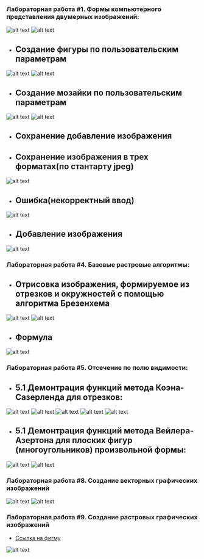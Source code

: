 ### Лабораторная работа #1. Формы компьютерного представления двумерных изображений:
![alt text](https://github.com/Mikhail-Bar/ComputerGraphicsAlgorithms/blob/master/src/Pic/1.JPG)
![alt text](https://github.com/Mikhail-Bar/ComputerGraphicsAlgorithms/blob/master/src/Pic/2.JPG)
- ## Создание фигуры по пользовательским параметрам
![alt text](https://github.com/Mikhail-Bar/ComputerGraphicsAlgorithms/blob/master/src/Pic/3.JPG)
![alt text](https://github.com/Mikhail-Bar/ComputerGraphicsAlgorithms/blob/master/src/Pic/4.JPG)
- ## Создание мозайки по пользовательским параметрам
![alt text](https://github.com/Mikhail-Bar/ComputerGraphicsAlgorithms/blob/master/src/Pic/5.JPG)
![alt text](https://github.com/Mikhail-Bar/ComputerGraphicsAlgorithms/blob/master/src/Pic/6.JPG)
- ## Сохранение добавление изображения
- ## Сохранение изображения в трех форматах(по стантарту jpeg)
![alt text](https://github.com/Mikhail-Bar/ComputerGraphicsAlgorithms/blob/master/src/Pic/7.JPG)
- ## Ошибка(некорректный ввод)
![alt text](https://github.com/Mikhail-Bar/ComputerGraphicsAlgorithms/blob/master/src/Pic/8.JPG)
- ## Добавление изображения
![alt text](https://github.com/Mikhail-Bar/ComputerGraphicsAlgorithms/blob/master/src/Pic/9.JPG)



### Лабораторная работа #4. Базовые растровые алгоритмы:
- ## Отрисовка изображения, формируемое из отрезков и окружностей с помощью алгоритма Брезенхема
![alt text](https://github.com/Mikhail-Bar/ComputerGraphicsAlgorithms/blob/master/src/Pic/10.JPG)
![alt text](https://github.com/Mikhail-Bar/ComputerGraphicsAlgorithms/blob/master/src/Pic/11.JPG)
- ## Формула
![alt text](https://github.com/Mikhail-Bar/ComputerGraphicsAlgorithms/blob/master/src/Pic/12.JPG)



### Лабораторная работа #5. Отсечение по полю видимости:
- ## 5.1 Демонтрация функций метода Коэна-Сазерленда для отрезков:
![alt text](https://github.com/Mikhail-Bar/ComputerGraphicsAlgorithms/blob/master/src/Pic/13.JPG)
![alt text](https://github.com/Mikhail-Bar/ComputerGraphicsAlgorithms/blob/master/src/Pic/14.JPG)
![alt text](https://github.com/Mikhail-Bar/ComputerGraphicsAlgorithms/blob/master/src/Pic/15.JPG)
![alt text](https://github.com/Mikhail-Bar/ComputerGraphicsAlgorithms/blob/master/src/Pic/16.JPG)
![alt text](https://github.com/Mikhail-Bar/ComputerGraphicsAlgorithms/blob/master/src/Pic/17.JPG)
- ## 5.1 Демонтрация функций метода Вейлера-Азертона для плоских фигур (многоугольников) произвольной формы:
![alt text](https://github.com/Mikhail-Bar/ComputerGraphicsAlgorithms/blob/master/src/Pic/18.JPG)
![alt text](https://github.com/Mikhail-Bar/ComputerGraphicsAlgorithms/blob/master/src/Pic/19.JPG)

### Лабораторная работа #8. Создание векторных графических изображений
![alt text](https://github.com/Mikhail-Bar/ComputerGraphicsAlgorithms/blob/master/src/Pic/20.JPG)
![alt text](https://github.com/Mikhail-Bar/ComputerGraphicsAlgorithms/blob/master/src/Pic/21.JPG)



### Лабораторная работа #9. Создание растровых графических изображений
- [Ссылка на фигму](https://www.figma.com/file/tFzjXEe7NaEdr9n8KJ66QE/Барашков-М.М-24з?type=design&node-id=0-1&t=ujOAulcNjUq8iz01-0)

![alt text](https://github.com/Mikhail-Bar/ComputerGraphicsAlgorithms/blob/master/src/Pic/22.JPG)

